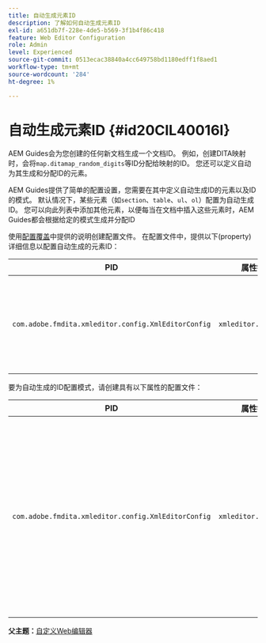 ```yaml
---
title: 自动生成元素ID
description: 了解如何自动生成元素ID
exl-id: a651db7f-228e-4de5-b569-3f1b4f86c418
feature: Web Editor Configuration
role: Admin
level: Experienced
source-git-commit: 0513ecac38840a4cc649758bd1180edff1f8aed1
workflow-type: tm+mt
source-wordcount: '284'
ht-degree: 1%

---
```


# 自动生成元素ID {#id20CIL40016I}

AEM Guides会为您创建的任何新文档生成一个文档ID。 例如，创建DITA映射时，会将`map.ditamap_random_digits`等ID分配给映射的ID。 您还可以定义自动为其生成和分配ID的元素。

AEM Guides提供了简单的配置设置，您需要在其中定义自动生成ID的元素以及ID的模式。 默认情况下，某些元素（如`section`、`table`、`ul`、`ol`）配置为自动生成ID。 您可以向此列表中添加其他元素，以便每当在文档中插入这些元素时，AEM Guides都会根据给定的模式生成并分配ID

使用[配置覆盖](download-install-additional-config-override.md#)中提供的说明创建配置文件。 在配置文件中，提供以下\(property\)详细信息以配置自动生成的元素ID：

| PID | 属性键 | 属性值 |
|---|------------|--------------|
| `com.adobe.fmdita.xmleditor.config.XmlEditorConfig` | `xmleditor.classes` | 指定以逗号分隔的元素列表。<br> **默认值**： `"topic, section, table, simpletable, fig, image, ul, ol"` |

要为自动生成的ID配置模式，请创建具有以下属性的配置文件：

| PID | 属性键 | 属性值 |
|---|------------|--------------|
| `com.adobe.fmdita.xmleditor.config.XmlEditorConfig` | `xmleditor.pattern` | 此字段的默认值设置为`${elementName}_${id}`。 `${elementName}`值被替换为元素的名称。 `${id}`变量为元素生成连续数字。 例如，如果指定段落元素具有自动生成的ID，则主题或文档中的第一个段落将获得p\_1等ID，下一个段落将获得p\_2等。 但是，在另一个文档中，ID生成过程将重新启动。 这意味着，在另一个文档中，可以将p\_1和p\_2等ID分配给段落元素。 **默认值**： ``${elementName}_${id}`` |

**父主题：**&#x200B;[&#x200B;自定义Web编辑器](conf-web-editor.md)
